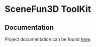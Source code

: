 # SceneFun3D ToolKit

## Documentation

Project documentation can be found [here](https://scenefun3d.github.io/documentation).